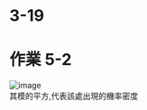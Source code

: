 # 3-19
# 作業 5-2
![image](https://github.com/SuWeizhe1124/3-19/blob/master/Kers%20%E6%B8%AC%E8%A9%A6/A9.JPG)   
其模的平方,代表該處出現的機率密度
